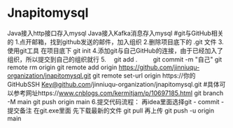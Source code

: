# Jnapitomysql
Java接入http接口存入mysql
Java接入Kafka消息存入mysql
#git与GitHub相关的
1.点开邮箱，找到github发送的邮件，加入组织
2.删除项目底下的 .git 文件
3.使用git工具 在项目底下 git init
4.添加git与自己GitHub的连接，由于已经加入了组织，所以提交到自己的组织就行
5.　  git add . 
　　   git commit -m "自己"
      git remote rm origin
      git remote add origin https://github.com/jinniuqu-organization/jnapitomysql.git
      git remote set-url origin https://你的GitHubSSH Key@github.com/jinniuqu-organization/jnapitomysql.git 
      #具体可以参考网址https://www.cnblogs.com/kermitjam/p/10697185.html
      git branch -M main
      git push  origin main
6.提交代码流程：
再idea里面选择git - commit -提交备注
在git.exe里面
先下载最新的文件
git pull
再上传
git push -u origin main
